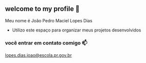 ## welcome to my profile 💙

Meu nome é João Pedro Maciel Lopes Dias 

- Utilizo este espaço para organizar meus projetos desenvolvidos

### você entrar em contato comigo 📫

lopes.dias.joao@escola.pr.gov.br
